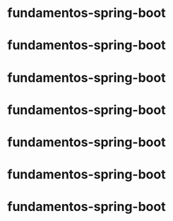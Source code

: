 # fundamentos-spring-boot
# fundamentos-spring-boot
# fundamentos-spring-boot
# fundamentos-spring-boot
# fundamentos-spring-boot
# fundamentos-spring-boot
# fundamentos-spring-boot
